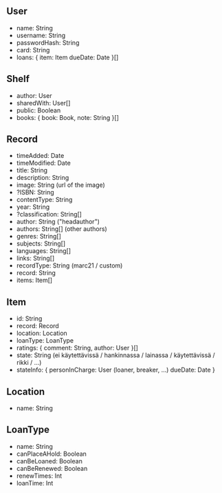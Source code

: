 ## User
- name: String
- username: String
- passwordHash: String
- card: String
- loans: {
    item: Item
    dueDate: Date
}[]

## Shelf
- author: User
- sharedWith: User[]
- public: Boolean
- books: {
    book: Book,
    note: String
}[]

## Record
- timeAdded: Date
- timeModified: Date
- title: String
- description: String
- image: String (url of the image)
- ?ISBN: String
- contentType: String
- year: String
- ?classification: String[]
- author: String ("headauthor")
- authors: String[] (other authors)
- genres: String[]
- subjects: String[]
- languages: String[]
- links: String[]
- recordType: String (marc21 / custom)
- record: String
- items: Item[]

## Item
- id: String
- record: Record
- location: Location
- loanType: LoanType
- ratings: {
    comment: String,
    author: User
}[]
- state: String (ei käytettävissä / hankinnassa / lainassa / käytettävissä / rikki / ...)
- stateInfo: {
    personInCharge: User (loaner, breaker, ...)
    dueDate: Date
}

## Location
- name: String

## LoanType
- name: String
- canPlaceAHold: Boolean
- canBeLoaned: Boolean
- canBeRenewed: Boolean
- renewTimes: Int
- loanTime: Int